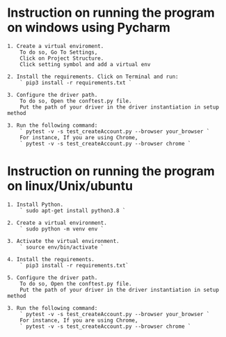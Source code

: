 # Instruction on running the program on windows using Pycharm
    1. Create a virtual enviroment. 
        To do so, Go To Settings, 
        Click on Project Structure.
        Click setting symbol and add a virtual env
    
    2. Install the requirements. Click on Terminal and run:
        ` pip3 install -r requirements.txt `
        
    3. Configure the driver path.
        To do so, Open the conftest.py file.
        Put the path of your driver in the driver instantiation in setup method
    
    3. Run the following command:
        ` pytest -v -s test_createAccount.py --browser your_browser `
        For instance, If you are using Chrome,
        ` pytest -v -s test_createAccount.py --browser chrome `
        
# Instruction on running the program on linux/Unix/ubuntu

    1. Install Python.
        ` sudo apt-get install python3.8 `
        
    2. Create a virtual environment.
        ` sudo python -m venv env `
        
    3. Activate the virtual environment.
        ` source env/bin/activate `
        
    4. Install the requirements.
        ` pip3 install -r requirements.txt`
        
    5. Configure the driver path.
        To do so, Open the conftest.py file.
        Put the path of your driver in the driver instantiation in setup method
    
    3. Run the following command:
        ` pytest -v -s test_createAccount.py --browser your_browser `
        For instance, If you are using Chrome,
        ` pytest -v -s test_createAccount.py --browser chrome `